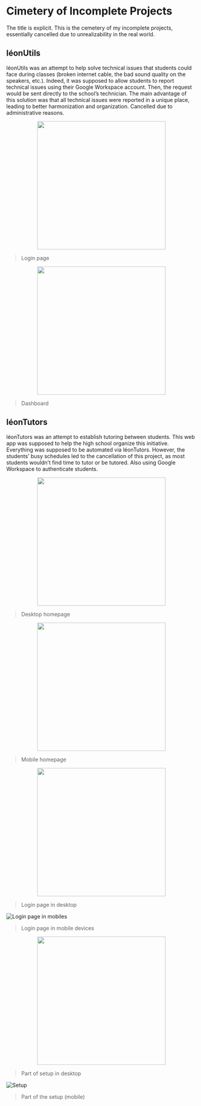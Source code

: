 
# Cimetery of Incomplete Projects
The title is explicit. This is the cemetery of my incomplete projects, essentially cancelled due to unrealizability in the real world.

## léonUtils
léonUtils was an attempt to help solve technical issues that students could face during classes (broken internet cable, the bad sound quality on the speakers, etc.). Indeed, it was supposed to allow students to report technical issues using their Google Workspace account. Then, the request would be sent directly to the school’s technician. The main advantage of this solution was that all technical issues were reported in a unique place, leading to better harmonization and organization. Cancelled due to administrative reasons.

<p align="center">
  <img src="https://i.goopics.net/m6iirf.png" width="340">
</p>

> Login page

<p align="center">
  <img src="https://i.goopics.net/c8n2i0.png" width="340">
</p>


> Dashboard

## léonTutors
léonTutors was an attempt to establish tutoring between students. This web app was supposed to help the high school organize this initiative. Everything was supposed to be automated via léonTutors. However, the students’ busy schedules led to the cancellation of this project, as most students wouldn’t find time to tutor or be tutored. Also using Google Workspace to authenticate students.

<p align="center">
  <img src="https://i.goopics.net/7cvm6n.png" width="340">
</p>

> Desktop homepage

<p align="center">
  <img src="https://i.goopics.net/ij9h3s.png" height="340">
</p>

> Mobile homepage

<p align="center">
  <img src="https://i.goopics.net/vt97xi.png" width="340">
</p>

> Login page in desktop

![Login page in mobiles](https://i.goopics.net/raxahk.png)
> Login page in mobile devices

<p align="center">
  <img src="https://i.goopics.net/8nrchf.png" width="340">
</p>

> Part of setup in desktop

![Setup](https://i.goopics.net/xls5mx.png)
> Part of the setup (mobile)



